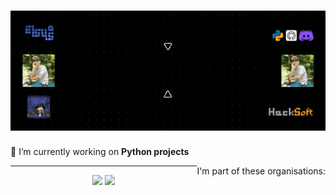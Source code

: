 <h1 align="center" width="100%">
  <!--
  <img src="https://dev.bg/wp-content/uploads/2016/12/logo-1.png" width="150">
  <img src="https://media1.giphy.com/media/du3J3cXyzhj75IOgvA/giphy.gif?cid=ecf05e473xpgxrcwo275mhx1r4o2bi5nh8rmhib6d09r7ve2&rid=giphy.gif" width="50">
  Hello There! Alex here
  <img src="https://media1.giphy.com/media/KAq5w47R9rmTuvWOWa/giphy.gif?cid=ecf05e478b0bym0lgka2xqk5x7cdoc6aipdu9gwm3ogk3kgm&rid=giphy.gif" width="50">
  <img src="https://dev.bg/wp-content/uploads/2016/12/logo-1.png" width="150">
  -->
  
  <img src="./GH Cover.gif">
  
</h1>

<!--
**SashoStoichkov/SashoStoichkov** is a ✨ _special_ ✨ repository because its `README.md` (this file) appears on your GitHub profile.

Here are some ideas to get you started:
-->

<div style="text-align: left;">
  <p>🔭 I’m currently working on <strong>Python projects</strong></p>
  <span style="float:right;">I'm part of these organisations:</span>
</div>

<!-- <div>
  <div>
    <a href="https://github.com/HackSoftware"><img src="https://avatars1.githubusercontent.com/u/11139128?s=200&v=4" width="100"></a>
    <a href="https://github.com/BookShareBG"><img src="https://avatars1.githubusercontent.com/u/73662810?s=200&v=4" width="100"></a>
    <a href="https://github.com/EddieHubCommunity"><img src="https://avatars3.githubusercontent.com/u/66388388?s=200&v=4" width="100"></a>
  </div>

  <div><br><br></div>

  <div style="float: left">
    <ul>
       <li>Worked over <a href="https://github.com/HackSoftware/simple_schema_validator">simple-schema-validator</a> pip module</li>
       <li>Worked over <a href="https://github.com/HackSoftware/Django-Styleguide">Django Styleguide</a> example <a href="https://github.com/HackSoftware/Styleguide-Example">project</a></li>
    </ul>
  </div>
</div>
-->

---

<p align="center">
  <img width="65%" src="https://github-readme-stats.vercel.app/api?username=SashoStoichkov&show_icons=true&theme=merko" />
  <img width="27%" src="https://github-readme-stats.vercel.app/api/top-langs/?username=SashoStoichkov&count_private=true&theme=merko" />
</p>

<!--
- 🌱 I’m currently learning ...
- 💬 Ask me about ...
- 📫 How to reach me: via [email](mailto:sashostoichkov@gmail.com); [Facebook]()
- ⚡ Fun fact: ...
-->
